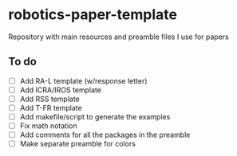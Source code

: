 # robotics-paper-template
Repository with main resources and preamble files I use for papers


## To do

- [ ] Add RA-L template (w/response letter)
- [ ] Add ICRA/IROS template
- [ ] Add RSS template
- [ ] Add T-FR template
- [ ] Add makefile/script to generate the examples
- [ ] Fix math notation
- [ ] Add comments for all the packages in the preamble
- [ ] Make separate preamble for colors
